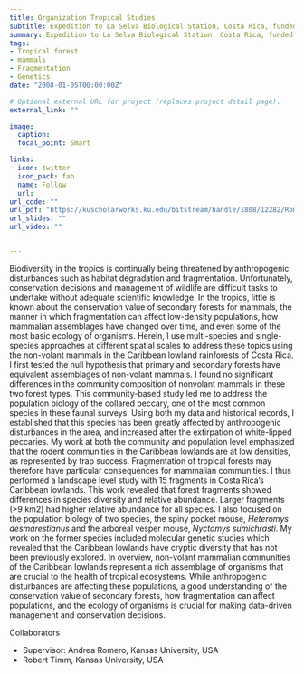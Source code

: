 ```yaml
---
title: Organization Tropical Studies 
subtitle: Expedition to La Selva Biological Station, Costa Rica, funded by Department of Ecology & Evolutionary Biology, Kansas University. Supervision by Andrea Romero and Robert M Timm. (2018-2019)
summary: Expedition to La Selva Biological Station, Costa Rica, funded by Department of Ecology & Evolutionary Biology, Kansas University. Supervision by Andrea Romero and Robert M Timm. (2008-2009)
tags:
- Tropical forest
- mammals
- Fragmentation
- Genetics
date: "2008-01-05T00:00:00Z"

# Optional external URL for project (replaces project detail page).
external_link: ""

image:
  caption: 
  focal_point: Smart

links:
- icon: twitter
  icon_pack: fab
  name: Follow
  url: 
url_code: ""
url_pdf: "https://kuscholarworks.ku.edu/bitstream/handle/1808/12282/Romero_ku_0099D_12798_DATA_1.pdf?sequence=1&isAllowed=y"
url_slides: ""
url_video: ""


---
```


Biodiversity in the tropics is continually being threatened by anthropogenic disturbances
such as habitat degradation and fragmentation. Unfortunately, conservation decisions and
management of wildlife are difficult tasks to undertake without adequate scientific knowledge.
In the tropics, little is known about the conservation value of secondary forests for mammals, the
manner in which fragmentation can affect low-density populations, how mammalian
assemblages have changed over time, and even some of the most basic ecology of organisms.
Herein, I use multi-species and single-species approaches at different spatial scales to address
these topics using the non-volant mammals in the Caribbean lowland rainforests of Costa Rica. I
first tested the null hypothesis that primary and secondary forests have equivalent assemblages of
non-volant mammals. I found no significant differences in the community composition of nonvolant mammals in these two forest types. This community-based study led me to address the
population biology of the collared peccary, one of the most common species in these faunal
surveys. Using both my data and historical records, I established that this species has been
greatly affected by anthropogenic disturbances in the area, and increased after the extirpation of
white-lipped peccaries. My work at both the community and population level emphasized that
the rodent communities in the Caribbean lowlands are at low densities, as represented by trap
success. Fragmentation of tropical forests may therefore have particular consequences for
mammalian communities. I thus performed a landscape level study with 15 fragments in Costa
Rica’s Caribbean lowlands. This work revealed that forest fragments showed differences in
species diversity and relative abundance. Larger fragments (>9 km2) had higher relative
abundance for all species. I also focused on the population biology of two species, the spiny
pocket mouse, *Heteromys desmarestianus* and the arboreal vesper mouse, *Nyctomys sumichrasti*.
My work on the former species included molecular genetic studies which revealed that the Caribbean lowlands have cryptic diversity that has not been previously explored. In overview,
non-volant mammalian communities of the Caribbean lowlands represent a rich assemblage of
organisms that are crucial to the health of tropical ecosystems. While anthropogenic
disturbances are affecting these populations, a good understanding of the conservation value of
secondary forests, how fragmentation can affect populations, and the ecology of organisms is
crucial for making data-driven management and conservation decisions.

Collaborators

* Supervisor: Andrea Romero, Kansas University, USA
* Robert Timm, Kansas University, USA


